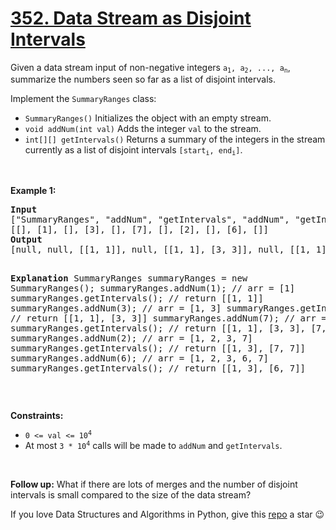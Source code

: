 # [352. Data Stream as Disjoint Intervals][title]

<p>Given a data stream input of non-negative integers <code>a<sub>1</sub>, a<sub>2</sub>, ..., a<sub>n</sub></code>, summarize the numbers seen so far as a list of disjoint intervals.</p>
<p>Implement the <code>SummaryRanges</code> class:</p>
<ul>
<li><code>SummaryRanges()</code> Initializes the object with an empty stream.</li>
<li><code>void addNum(int val)</code> Adds the integer <code>val</code> to the stream.</li>
<li><code>int[][] getIntervals()</code> Returns a summary of the integers in the stream currently as a list of disjoint intervals <code>[start<sub>i</sub>, end<sub>i</sub>]</code>.</li>
</ul>
<p> </p>
<p><strong>Example 1:</strong></p>
<pre><strong>Input</strong>
["SummaryRanges", "addNum", "getIntervals", "addNum", "getIntervals", "addNum", "getIntervals", "addNum", "getIntervals", "addNum", "getIntervals"]
[[], [1], [], [3], [], [7], [], [2], [], [6], []]
<strong>Output</strong>
[null, null, [[1, 1]], null, [[1, 1], [3, 3]], null, [[1, 1], [3, 3], [7, 7]], null, [[1, 3], [7, 7]], null, [[1, 3], [6, 7]]]

<strong>Explanation</strong>
SummaryRanges summaryRanges = new SummaryRanges();
summaryRanges.addNum(1);      // arr = [1]
summaryRanges.getIntervals(); // return [[1, 1]]
summaryRanges.addNum(3);      // arr = [1, 3]
summaryRanges.getIntervals(); // return [[1, 1], [3, 3]]
summaryRanges.addNum(7);      // arr = [1, 3, 7]
summaryRanges.getIntervals(); // return [[1, 1], [3, 3], [7, 7]]
summaryRanges.addNum(2);      // arr = [1, 2, 3, 7]
summaryRanges.getIntervals(); // return [[1, 3], [7, 7]]
summaryRanges.addNum(6);      // arr = [1, 2, 3, 6, 7]
summaryRanges.getIntervals(); // return [[1, 3], [6, 7]]
</pre>
<p> </p>
<p><strong>Constraints:</strong></p>
<ul>
<li><code>0 &lt;= val &lt;= 10<sup>4</sup></code></li>
<li>At most <code>3 * 10<sup>4</sup></code> calls will be made to <code>addNum</code> and <code>getIntervals</code>.</li>
</ul>
<p> </p>
<p><strong>Follow up:</strong> What if there are lots of merges and the number of disjoint intervals is small compared to the size of the data stream?</p>


If you love Data Structures and Algorithms in Python, give this [repo][me] a star :wink:

[title]: https://leetcode.com/problems/data-stream-as-disjoint-intervals
[me]: https://github.com/bumblebee211196/awesome-python-leetcode